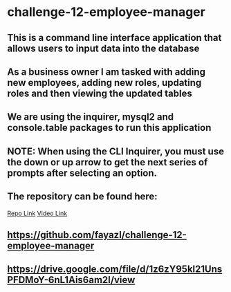 # challenge-12-employee-manager

## This is a command line interface application that allows users to input data into the database

## As a business owner I am tasked with adding new employees, adding new roles, updating roles and then viewing the updated tables

## We are using the inquirer, mysql2 and console.table packages to run this application


## NOTE: When using the CLI Inquirer, you must use the down or up arrow to get the next series of prompts after selecting an option.


## The repository can be found here:

<a href= "https://github.com/fayazl/challenge-12-employee-manager">Repo Link</a>
<a href = "https://drive.google.com/file/d/1z6zY95kl21UnsPFDMoY-6nL1Ais6am2I/view">Video Link</a>

## https://github.com/fayazl/challenge-12-employee-manager
## https://drive.google.com/file/d/1z6zY95kl21UnsPFDMoY-6nL1Ais6am2I/view

